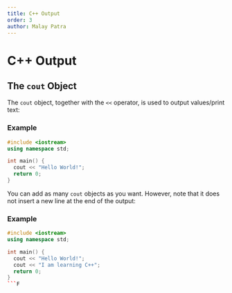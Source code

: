```yaml
---
title: C++ Output
order: 3
author: Malay Patra
---
```


# C++ Output

## The `cout` Object

The `cout` object, together with the `<<` operator, is used to output values/print text:

### Example

```cpp
#include <iostream>
using namespace std;

int main() {
  cout << "Hello World!";
  return 0;
}
```

You can add as many `cout` objects as you want. However, note that it does not insert a new line at the end of the output:

### Example

```cpp
#include <iostream>
using namespace std;

int main() {
  cout << "Hello World!";
  cout << "I am learning C++";
  return 0;
}
```F